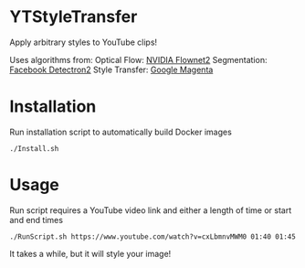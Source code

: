 # YTStyleTransfer
Apply arbitrary styles to YouTube clips!

Uses algorithms from:
Optical Flow: [NVIDIA Flownet2](https://github.com/NVIDIA/flownet2-pytorch)
Segmentation: [Facebook Detectron2](https://github.com/facebookresearch/detectron2)
Style Transfer: [Google Magenta](https://tfhub.dev/google/magenta/arbitrary-image-stylization-v1-256/2)

# Installation
Run installation script to automatically build Docker images <br />
    
    ./Install.sh

# Usage
Run script requires a YouTube video link and either a length of time or start and end times <br />
    
    ./RunScript.sh https://www.youtube.com/watch?v=cxLbmnvMWM0 01:40 01:45

It takes a while, but it will style your image!